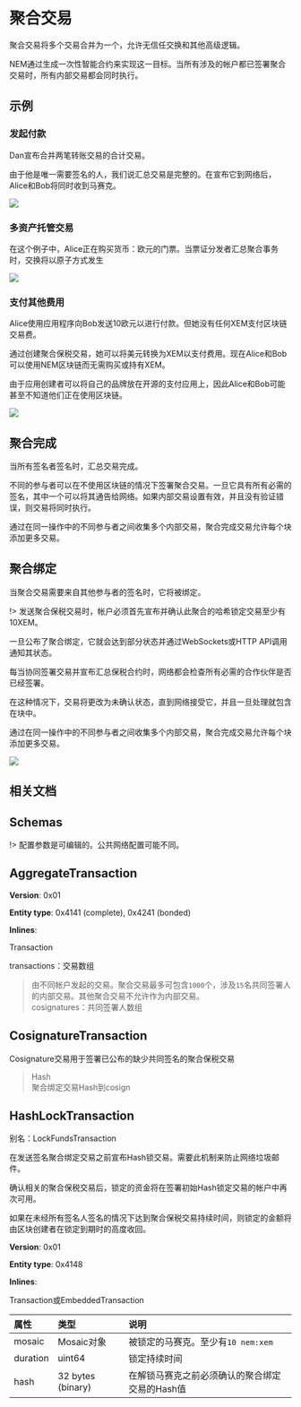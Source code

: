 <h1>聚合交易</h1>

聚合交易将多个交易合并为一个，允许无信任交换和其他高级逻辑。

NEM通过生成一次性智能合约来实现这一目标。当所有涉及的帐户都已签署聚合交易时，所有内部交易都会同时执行。

<h2>示例</h2>

<h3>发起付款</h3>

Dan宣布合并两笔转账交易的合计交易。

由于他是唯一需要签名的人，我们说汇总交易是完整的。在宣布它到网络后，Alice和Bob将同时收到马赛克。

![](../images/aggregate-sending-payouts.png)

<h3>多资产托管交易</h3>

在这个例子中，Alice正在购买货币：欧元的门票。当票证分发者汇总聚合事务时，交换将以原子方式发生

![](../images/aggregate-escrow-1.png)

<h3>支付其他费用</h3>

Alice使用应用程序向Bob发送10欧元以进行付款。但她没有任何XEM支付区块链交易费。

通过创建聚合保税交易，她可以将美元转换为XEM以支付费用。现在Alice和Bob可以使用NEM区块链而无需购买或持有XEM。

由于应用创建者可以将自己的品牌放在开源的支付应用上，因此Alice和Bob可能甚至不知道他们正在使用区块链。

![](../images/aggregate-paying-for-others-fees.png)

<h2>聚合完成</h2>

当所有签名者签名时，汇总交易完成。

不同的参与者可以在不使用区块链的情况下签署聚合交易。一旦它具有所有必需的签名，其中一个可以将其通告给网络。如果内部交易设置有效，并且没有验证错误，则交易将同时执行。

通过在同一操作中的不同参与者之间收集多个内部交易，聚合完成交易允许每个块添加更多交易。

<h2>聚合绑定</h2>

当聚合交易需要来自其他参与者的签名时，它将被绑定。

!> 发送聚合保税交易时，帐户必须首先宣布并确认此聚合的哈希锁定交易至少有10XEM。

一旦公布了聚合绑定，它就会达到部分状态并通过WebSockets或HTTP API调用通知其状态。

每当协同签署交易并宣布汇总保税合约时，网络都会检查所有必需的合作伙伴是否已经签署。

在这种情况下，交易将更改为未确认状态，直到网络接受它，并且一旦处理就包含在块中。

通过在同一操作中的不同参与者之间收集多个内部交易，聚合完成交易允许每个块添加更多交易。

![](../images/aggregate-bonded-transaction-cycle.png)

<h2>相关文档</h2>

<h2>Schemas</h2>

!> 配置参数是可编辑的。公共网络配置可能不同。

<h2>AggregateTransaction</h2>

**Version**: 0x01

**Entity type**: 0x4141 (complete), 0x4241 (bonded)

**Inlines**:

Transaction

transactions：交易数组

> 由不同帐户发起的交易。聚合交易最多可包含`1000`个，涉及`15`名共同签署人的内部交易。其他聚合交易不允许作为内部交易。</br>
cosignatures：共同签署人数组

<h2>CosignatureTransaction</h2>

Cosignature交易用于签署已公布的缺少共同签名的聚合保税交易

> Hash </br>
聚合绑定交易Hash到cosign

<h2>HashLockTransaction</h2>

别名：LockFundsTransaction

在发送签名聚合绑定交易之前宣布Hash锁交易。需要此机制来防止网络垃圾邮件。

确认相关的聚合保税交易后，锁定的资金将在签署初始Hash锁定交易的帐户中再次可用。

如果在未经所有签名人签名的情况下达到聚合保税交易持续时间，则锁定的金额将由区块创建者在锁定到期时的高度收回。

**Version**: 0x01

**Entity type**: 0x4148

**Inlines**:

Transaction或EmbeddedTransaction

|属性|类型|说明|
|:---|:---|:---|
|mosaic|Mosaic对象|被锁定的马赛克。至少有`10 nem:xem`|
|duration|uint64|锁定持续时间|
|hash|32 bytes (binary)|在解锁马赛克之前必须确认的聚合绑定交易的Hash值|
